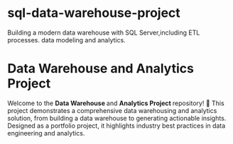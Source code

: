 # sql-data-warehouse-project
Building a modern data warehouse with SQL Server,including ETL processes. data modeling and analytics.
# Data Warehouse and Analytics Project
Welcome to the <b> Data Warehouse </b>  and <b> Analytics Project </b> repository! 🚀
This project demonstrates a comprehensive data warehousing and analytics solution, from building a data warehouse to generating actionable insights. Designed as a portfolio project, it highlights industry best practices in data engineering and analytics.
